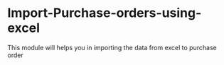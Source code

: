 # Import-Purchase-orders-using-excel
This module will helps you in importing the data from excel to purchase order 
